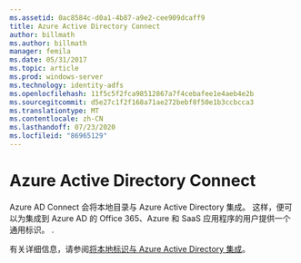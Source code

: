 ```yaml
---
ms.assetid: 0ac8584c-d0a1-4b87-a9e2-cee909dcaff9
title: Azure Active Directory Connect
author: billmath
ms.author: billmath
manager: femila
ms.date: 05/31/2017
ms.topic: article
ms.prod: windows-server
ms.technology: identity-adfs
ms.openlocfilehash: 11f5c5f2fca98512867a7f4cebafee1e4aeb4e2b
ms.sourcegitcommit: d5e27c1f2f168a71ae272bebf8f50e1b3ccbcca3
ms.translationtype: MT
ms.contentlocale: zh-CN
ms.lasthandoff: 07/23/2020
ms.locfileid: "86965129"
---
```

# <a name="azure-active-directory-connect"></a>Azure Active Directory Connect


Azure AD Connect 会将本地目录与 Azure Active Directory 集成。 这样，便可以为集成到 Azure AD 的 Office 365、Azure 和 SaaS 应用程序的用户提供一个通用标识。 .  
  
有关详细信息，请参阅[将本地标识与 Azure Active Directory 集成](/azure/active-directory/hybrid/whatis-hybrid-identity)。  
  
